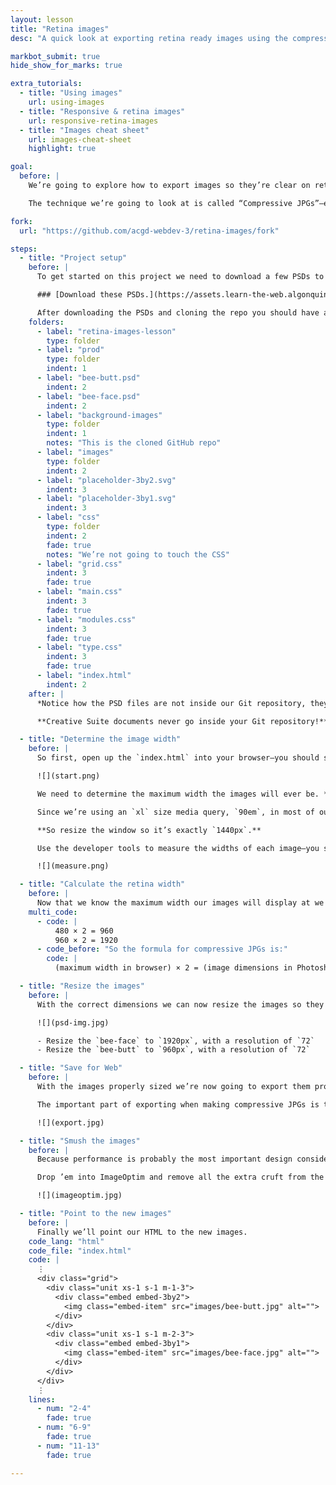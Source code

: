 ```yaml
---
layout: lesson
title: "Retina images"
desc: "A quick look at exporting retina ready images using the compressive JPG technique."

markbot_submit: true
hide_show_for_marks: true

extra_tutorials:
  - title: "Using images"
    url: using-images
  - title: "Responsive & retina images"
    url: responsive-retina-images
  - title: "Images cheat sheet"
    url: images-cheat-sheet
    highlight: true

goal:
  before: |
    We’re going to explore how to export images so they’re clear on retina screens.

    The technique we’re going to look at is called “Compressive JPGs”—essentially we make them double the width and scale them down while significantly reducing the quality.

fork:
  url: "https://github.com/acgd-webdev-3/retina-images/fork"

steps:
  - title: "Project setup"
    before: |
      To get started on this project we need to download a few PSDs to use on the website.

      ### [Download these PSDs.](https://assets.learn-the-web.algonquindesign.ca/web-dev-3/retina-images-download.zip)

      After downloading the PSDs and cloning the repo you should have a folder structure like this:
    folders:
      - label: "retina-images-lesson"
        type: folder
      - label: "prod"
        type: folder
        indent: 1
      - label: "bee-butt.psd"
        indent: 2
      - label: "bee-face.psd"
        indent: 2
      - label: "background-images"
        type: folder
        indent: 1
        notes: "This is the cloned GitHub repo"
      - label: "images"
        type: folder
        indent: 2
      - label: "placeholder-3by2.svg"
        indent: 3
      - label: "placeholder-3by1.svg"
        indent: 3
      - label: "css"
        type: folder
        indent: 2
        fade: true
        notes: "We’re not going to touch the CSS"
      - label: "grid.css"
        indent: 3
        fade: true
      - label: "main.css"
        indent: 3
        fade: true
      - label: "modules.css"
        indent: 3
        fade: true
      - label: "type.css"
        indent: 3
        fade: true
      - label: "index.html"
        indent: 2
    after: |
      *Notice how the PSD files are not inside our Git repository, they’re in a folder beside the Git repository named `prod`.*

      **Creative Suite documents never go inside your Git repository!**

  - title: "Determine the image width"
    before: |
      So first, open up the `index.html` into your browser—you should see two placeholder images.

      ![](start.png)

      We need to determine the maximum width the images will ever be. *But we first have to pick a maximum size we want to view the site at.*

      Since we’re using an `xl` size media query, `90em`, in most of our websites let’s use that as the upper limit.

      **So resize the window so it’s exactly `1440px`.**

      Use the developer tools to measure the widths of each image—you should get these sizes:

      ![](measure.png)

  - title: "Calculate the retina width"
    before: |
      Now that we know the maximum width our images will display at we take that width and double it:
    multi_code:
      - code: |
          480 × 2 = 960
          960 × 2 = 1920
      - code_before: "So the formula for compressive JPGs is:"
        code: |
          (maximum width in browser) × 2 = (image dimensions in Photoshop)

  - title: "Resize the images"
    before: |
      With the correct dimensions we can now resize the images so they match the retina width we want.

      ![](psd-img.jpg)

      - Resize the `bee-face` to `1920px`, with a resolution of `72`
      - Resize the `bee-butt` to `960px`, with a resolution of `72`

  - title: "Save for Web"
    before: |
      With the images properly sized we’re now going to export them properly with “Save for Web”.

      The important part of exporting when making compressive JPGs is to make the **quality really low**, 20% low. Since the images will be scaled down by the browser the quality degradation won’t be noticeable.

      ![](export.jpg)

  - title: "Smush the images"
    before: |
      Because performance is probably the most important design consideration for The Web we need to make sure the images are as small as possible.

      Drop ’em into ImageOptim and remove all the extra cruft from the JPGs so they can be as small as possible.

      ![](imageoptim.jpg)

  - title: "Point to the new images"
    before: |
      Finally we’ll point our HTML to the new images.
    code_lang: "html"
    code_file: "index.html"
    code: |
      ⋮
      <div class="grid">
        <div class="unit xs-1 s-1 m-1-3">
          <div class="embed embed-3by2">
            <img class="embed-item" src="images/bee-butt.jpg" alt="">
          </div>
        </div>
        <div class="unit xs-1 s-1 m-2-3">
          <div class="embed embed-3by1">
            <img class="embed-item" src="images/bee-face.jpg" alt="">
          </div>
        </div>
      </div>
      ⋮
    lines:
      - num: "2-4"
        fade: true
      - num: "6-9"
        fade: true
      - num: "11-13"
        fade: true

---
```

